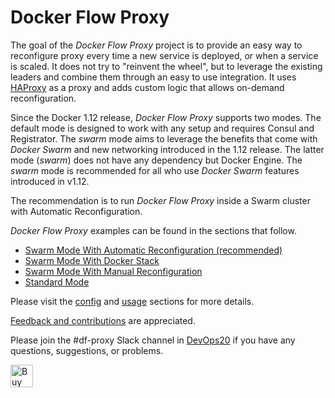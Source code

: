 # Docker Flow Proxy

The goal of the *Docker Flow Proxy* project is to provide an easy way to reconfigure proxy every time a new service is deployed, or when a service is scaled. It does not try to "reinvent the wheel", but to leverage the existing leaders and combine them through an easy to use integration. It uses [HAProxy](http://www.haproxy.org/) as a proxy and adds custom logic that allows on-demand reconfiguration.

Since the Docker 1.12 release, *Docker Flow Proxy* supports two modes. The default mode is designed to work with any setup and requires Consul and Registrator. The *swarm* mode aims to leverage the benefits that come with *Docker Swarm* and new networking introduced in the 1.12 release. The latter mode (*swarm*) does not have any dependency but Docker Engine. The *swarm* mode is recommended for all who use *Docker Swarm* features introduced in v1.12.

The recommendation is to run *Docker Flow Proxy* inside a Swarm cluster with Automatic Reconfiguration.

*Docker Flow Proxy* examples can be found in the sections that follow.

* [Swarm Mode With Automatic Reconfiguration (recommended)](swarm-mode-auto.md)
* [Swarm Mode With Docker Stack](swarm-mode-stack.md)
* [Swarm Mode With Manual Reconfiguration](swarm-mode-manual.md)
* [Standard Mode](standard-mode.md)

Please visit the [config](config.md) and [usage](usage.md) sections for more details.

[Feedback and contributions](feedback-and-contribution.md) are appreciated.

Please join the #df-proxy Slack channel in [DevOps20](http://slack.devops20toolkit.com/) if you have any questions, suggestions, or problems.

<a href='https://ko-fi.com/A655LRB' target='_blank'><img height='36' style='border:0px;height:36px;' src='https://az743702.vo.msecnd.net/cdn/kofi2.png?v=0' border='0' alt='Buy Me a Coffee at ko-fi.com' /></a>

